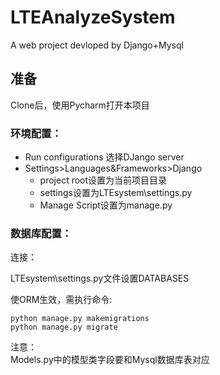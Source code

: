 # LTEAnalyzeSystem
A web project devloped by Django+Mysql
## 准备
Clone后，使用Pycharm打开本项目
### 环境配置：
- Run configurations 选择DJango server
- Settings>Languages&Frameworks>Django
    - project root设置为当前项目目录
    - settings设置为LTEsystem\settings.py
    - Manage Script设置为manage.py
### 数据库配置：
连接：  

LTEsystem\settings.py文件设置DATABASES  

使ORM生效，需执行命令:
```
python manage.py makemigrations  
python manage.py migrate  
```
注意：  
Models.py中的模型类字段要和Mysql数据库表对应
